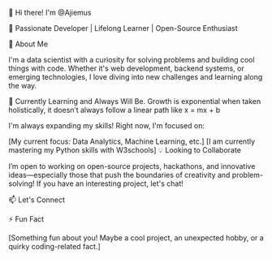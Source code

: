 
👋 Hi there! I'm @Ajiemus

🚀 Passionate Developer | Lifelong Learner | Open-Source Enthusiast

👀 About Me

I'm a data scientist with a curiosity for solving problems and building cool things with code. Whether it's web development, backend systems, or emerging technologies, I love diving into new challenges and learning along the way.

🌱 Currently Learning and Always Will Be. Growth is exponential when taken holistically, it doesn’t always follow a linear path like x = mx + b

I'm always expanding my skills! Right now, I'm focused on:

[My current focus: Data Analytics, Machine Learning, etc.]
[I am currently mastering my Python skills with W3schools]
💡 Looking to Collaborate

I’m open to working on open-source projects, hackathons, and innovative ideas—especially those that push the boundaries of creativity and problem-solving! If you have an interesting project, let's chat!

📫 Let's Connect


⚡ Fun Fact

[Something fun about you! Maybe a cool project, an unexpected hobby, or a quirky coding-related fact.]
